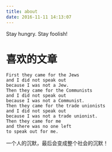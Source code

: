```yaml
---
title: about
date: 2016-11-11 14:13:07
---
```


Stay hungry. Stay foolish!

# 喜欢的文章
```
First they came for the Jews  
and I did not speak out
because I was not a Jew.
Then they came for the Communists
and I did not speak out
because I was not a Communist.
Then they came for the trade unionists
and I did not speak out
because I was not a trade unionist.
Then they came for me
and there was no one left
to speak out for me.  
```
一个人的沉默，最后会变成整个社会的沉默！
